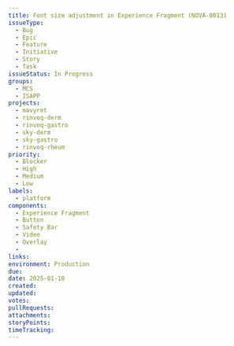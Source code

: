 ```yaml
---
title: Font size adjustment in Experience Fragment (NOVA-0013)
issueType:
  - Bug
  - Epic
  - Feature
  - Initiative
  - Story
  - Task
issueStatus: In Progress
groups:
  - MCS
  - ISAPP
projects:
  - mavyret
  - rinvoq-derm
  - rinvoq-gastro
  - sky-derm
  - sky-gastro
  - rinvoq-rheum
priority:
  - Blocker
  - High
  - Medium
  - Low
labels:
  - platform
components:
  - Experience Fragment
  - Button
  - Safety Bar
  - Video
  - Overlay
  -
links:
environment: Production
due:
date: 2025-01-10
created:
updated:
votes:
pullRequests:
attachments:
storyPoints:
timeTracking:
---
```


<!--

https://btsjira.abbvie.com/browse/ISAAP-508

https://jira.atlassian.com/rest/api/latest/issue/JRA-9

Issue Type: Bug
Priority: Medium
MCS-4252
Overview PS Overlay Content
US-SKZD-230142 | Sky Derm IAE ISA
Assignee: Tolbert, Victor
US-SKZD-230142 | Sky Derm IAE ISA
·
category:content
·
In Progress
Issue Type: Bug
Priority: Medium
MCS-4255
Overview: Veeva Project Number
US-SKZD-230142 | Sky Derm IAE ISA
Assignee: Tolbert, Victor
US-SKZD-230142 | Sky Derm IAE ISA
·
category:content
·
In Progress
Issue Type: Bug
Priority: Medium
MCS-4256
Overview: Navigation Bar Height
US-SKZD-230142 | Sky Derm IAE ISA
Assignee: Tolbert, Victor
US-SKZD-230142 | Sky Derm IAE ISA
·
category:content
·
In Progress
Issue Type: Bug
Priority: Medium
MCS-4258
Overview: Safety Considerations and Indications text font family, size, colour is mismatch.
US-SKZD-230142 | Sky Derm IAE ISA
Assignee: Tolbert, Victor
US-SKZD-230142 | Sky Derm IAE ISA
·
category:css
·
In Progress
Issue Type: Bug
Priority: Medium
MCS-4260
Overview: Space between SKYRIZI is contraindicated content and Skyrizi indication is mismatch
US-SKZD-230142 | Sky Derm IAE ISA
Assignee: Tolbert, Victor
US-SKZD-230142 | Sky Derm IAE ISA
·
category:css
·
In Progress
Issue Type: Bug
Priority: Medium
MCS-4271
Overview: Tab Bar Color
US-SKZD-230142 | Sky Derm IAE ISA
Assignee: Tolbert, Victor
US-SKZD-230142 | Sky Derm IAE ISA
·
category:css
·
In Progress
Issue Type: Bug
Priority: Medium
MCS-4273
Overview: Overview Button and VEEVA Project Number Font
US-SKZD-230142 | Sky Derm IAE ISA
Assignee: Tolbert, Victor
US-SKZD-230142 | Sky Derm IAE ISA
·
category:css
·
In Progress
Issue Type: Bug
Priority: Medium
MCS-4285
Overview: PsA Overlay Font and Blue Bar
US-SKZD-230142 | Sky Derm IAE ISA
Assignee: Tolbert, Victor
US-SKZD-230142 | Sky Derm IAE ISA
·
category:css
·
In Progress

-->
